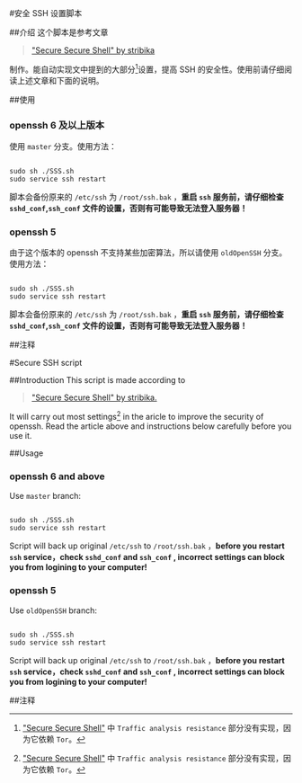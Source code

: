 #安全 SSH 设置脚本

##介绍
这个脚本是参考文章

>["Secure Secure Shell" by stribika](https://stribika.github.io/2015/01/04/secure-secure-shell.html)

制作。能自动实现文中提到的大部分[^1]设置，提高 SSH 的安全性。使用前请仔细阅读上述文章和下面的说明。

##使用

### openssh 6 及以上版本
使用 `master` 分支。使用方法：

<pre><code>
sudo sh ./SSS.sh
sudo service ssh restart
</code></pre>

脚本会备份原来的 `/etc/ssh` 为 `/root/ssh.bak` ，**重启 `ssh` 服务前，请仔细检查 `sshd_conf`,`ssh_conf` 文件的设置，否则有可能导致无法登入服务器！**

### openssh 5
由于这个版本的 openssh 不支持某些加密算法，所以请使用 `oldOpenSSH` 分支。使用方法：

<pre><code>
sudo sh ./SSS.sh
sudo service ssh restart
</code></pre>

脚本会备份原来的 `/etc/ssh` 为 `/root/ssh.bak` ，**重启 `ssh` 服务前，请仔细检查 `sshd_conf`,`ssh_conf` 文件的设置，否则有可能导致无法登入服务器！**

##注释

[^1]: ["Secure Secure Shell"](https://stribika.github.io/2015/01/04/secure-secure-shell.html) 中 `Traffic analysis resistance` 部分没有实现，因为它依赖 `Tor`。

#Secure SSH script

##Introduction
This script is made according to

>["Secure Secure Shell" by stribika.](https://stribika.github.io/2015/01/04/secure-secure-shell.html)

It will carry out most settings[^1] in the aricle to improve the security of openssh. Read the article above and instructions below carefully before you use it.

##Usage

### openssh 6 and above
Use `master` branch:

<pre><code>
sudo sh ./SSS.sh
sudo service ssh restart
</code></pre>

Script will back up original `/etc/ssh` to `/root/ssh.bak` ，**before you restart `ssh` service，check `sshd_conf` and `ssh_conf` , incorrect settings can block you from logining to your computer!**

### openssh 5
Use `oldOpenSSH` branch:

<pre><code>
sudo sh ./SSS.sh
sudo service ssh restart
</code></pre>

Script will back up original `/etc/ssh` to `/root/ssh.bak` ，**before you restart `ssh` service，check `sshd_conf` and `ssh_conf` , incorrect settings can block you from logining to your computer!**

##注释

[^1]: `Traffic analysis resistance` in ["Secure Secure Shell"](https://stribika.github.io/2015/01/04/secure-secure-shell.html) is not considered in this script, since it use `Tor`.